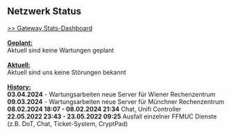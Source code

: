 ## Netzwerk Status
<a target='_blank' href="https://stats.ffmuc.net/d/kUoZ2DRWz/network-overview">>> Gateway Stats-Dashboard</a>
<br>
<br><u><b>Geplant:</b></u>
<br>Aktuell sind keine Wartungen geplant
<br>
<br><u><b>Aktuell:</b></u>
<br>Aktuell sind uns keine Störungen bekannt
<br>
<br><u><b>History:</b></u>
<br><b>03.04.2024</b> - Wartungsarbeiten neue Server für Wiener Rechenzentrum
<br><b>09.03.2024</b> - Wartungsarbeiten neue Server für Münchner Rechenzentrum
<br><b>08.02.2024 18:07 - 08.02.2024 21:34</b> Chat, Unifi Controller 
<br><b>22.05.2022 23:43 - 23.05.2022 09:25</b> Ausfall einzelner FFMUC Dienste (z.B. DoT, Chat, Ticket-System, CryptPad)
<br>
